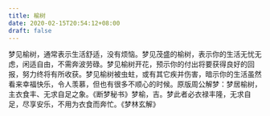 ```yaml
---
title: 榆树
date: 2020-02-15T20:54:12+08:00
draft: false
---
```


梦见榆树，通常表示生活舒适，没有烦恼。梦见茂盛的榆树，表示你的生活无忧无虑，闲适自由，不需奔波劳碌。梦见榆树开花，预示你的付出将要获得良好的回报，努力终将有所收获。梦见榆树被虫蛀，或有其它疾并伤害，暗示你的生活虽然看来幸福快乐，令人羡慕，但也有很多不顺心的时候。原版周公解梦：梦居榆树，主衣食丰、无求自足之象。《断梦秘书》梦榆，吉。梦此者必衣禄丰隆，无求自足，尽享安乐，不用为衣食而奔忙。《梦林玄解》